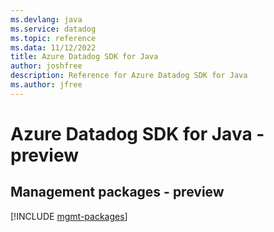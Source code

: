 ```yaml
---
ms.devlang: java
ms.service: datadog
ms.topic: reference
ms.data: 11/12/2022
title: Azure Datadog SDK for Java
author: joshfree
description: Reference for Azure Datadog SDK for Java
ms.author: jfree
---
```

# Azure Datadog SDK for Java - preview

## Management packages - preview
[!INCLUDE [mgmt-packages](datadog-mgmt-index.md)]